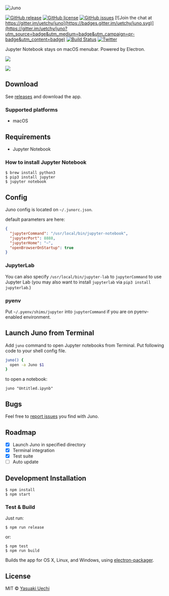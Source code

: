 ![Juno](http://randompaper.co.s3.amazonaws.com/juno/header.png)

[![GitHub release](https://img.shields.io/github/release/uetchy/juno.svg?maxAge=2592000)](https://github.com/uetchy/juno/releases/latest)
[![GitHub license](https://img.shields.io/badge/license-MIT-blue.svg)](https://raw.githubusercontent.com/uetchy/juno/master/LICENSE)
[![GitHub issues](https://img.shields.io/github/issues/uetchy/juno.svg)](https://github.com/uetchy/juno/issues)
[![Join the chat at https://gitter.im/uetchy/juno](https://badges.gitter.im/uetchy/juno.svg)](https://gitter.im/uetchy/juno?utm_source=badge&utm_medium=badge&utm_campaign=pr-badge&utm_content=badge)
[![Build Status](https://travis-ci.org/uetchy/juno.svg?branch=master)](https://travis-ci.org/uetchy/juno)
[![Twitter](https://img.shields.io/twitter/url/http/github.com/uetchy/juno.svg?style=social)](https://twitter.com/intent/tweet?text=Jupyter%20Notebook%20stays%20on%20macOS%20menubar.&url=https://github.com/uetchy/juno)

Jupyter Notebook stays on macOS menubar. Powered by Electron.

![](http://randompaper.co.s3.amazonaws.com/juno/screenshot.png)

![](http://randompaper.co.s3.amazonaws.com/juno/open-with-juno.png)

## Download

See [releases](https://github.com/uetchy/juno/releases) and download the app.

### Supported platforms

* macOS

## Requirements

* Jupyter Notebook

### How to install Jupyter Notebook

```
$ brew install python3
$ pip3 install jupyter
$ jupyter notebook
```

## Config

Juno config is located on `~/.junorc.json`.

default parameters are here:

```json
{
  "jupyterCommand": "/usr/local/bin/jupyter-notebook",
  "jupyterPort": 8888,
  "jupyterHome": "~",
  "openBrowserOnStartup": true
}
```

### JupyterLab

You can also specify `/usr/local/bin/jupyter-lab` to `jupyterCommand` to use
Jupyter Lab (you may also want to install `jupyterlab` via `pip3 install
jupyterlab`.)

### pyenv

Put `~/.pyenv/shims/jupyter` into `jupyterCommand` if you are on pyenv-enabled
environment.

## Launch Juno from Terminal

Add `juno` command to open Jupyter notebooks from Terminal. Put following code
to your shell config file.

```bash
juno() {
  open -a Juno $1
}
```

to open a notebook:

```
juno "Untitled.ipynb"
```

## Bugs

Feel free to [report issues](https://github.com/uetchy/juno/issues/new) you find
with Juno.

## Roadmap

* [x] Launch Juno in specified directory
* [x] Terminal integration
* [x] Test suite
* [ ] Auto update

## Development Installation

```
$ npm install
$ npm start
```

### Test & Build

Just run:

```
$ npm run release
```

or:

```
$ npm test
$ npm run build
```

Builds the app for OS X, Linux, and Windows, using
[electron-packager](https://github.com/maxogden/electron-packager).

## License

MIT © [Yasuaki Uechi](y@uechi.io)
